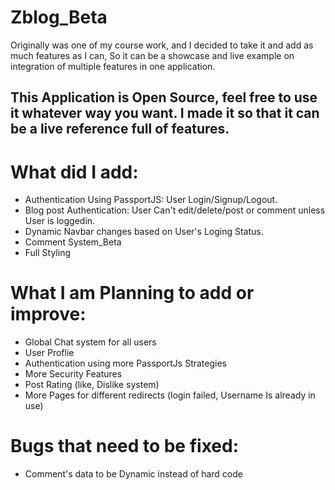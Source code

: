 # Zblog_Beta


Originally was one of my course work, and I decided to take it and add as much features as I can, So it can be a showcase and live example on integration of multiple features in one application.


This Application is Open Source, feel free to use it whatever way you want. I made it so that it can be a live reference full of features.
---------------------
# What did I add:
 * Authentication Using PassportJS: User Login/Signup/Logout.
 * Blog post Authentication: User Can't edit/delete/post or comment unless User is loggedin.
 * Dynamic Navbar changes based on User's Loging Status.
 * Comment System_Beta
 * Full Styling
 
# What I am Planning to add or improve:
  * Global Chat system for all users
  * User Proflie
  * Authentication using more PassportJs Strategies
  * More Security Features
  * Post Rating (like, Dislike system)
  * More Pages for different redirects (login failed, Username Is already in use)
 
 
# Bugs that need to be fixed:
* Comment's data to be Dynamic instead of hard code 



